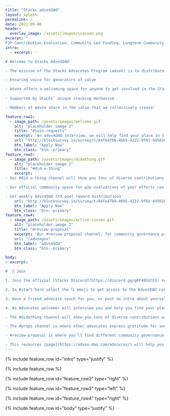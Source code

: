 ```yaml
---
title: "Stacks advoӾDAO"
layout: splash
permalink: /
date: 2022-09-06
header:
  overlay_image: /assets/images/isasaan.png
excerpt: "
P2P Contribution Evaluation. Community Led Funding. Longterm Community Power & Innovation."
intro: 
  - excerpt: '

# Welcome to Stacks AdvoӾDAO

- The mission of the Stacks Advocates Program (advoӾ) is to distribute power 

- Ensuring voice for generators of value 

- AdvoӾ offers a welcoming space for anyone to get involved in the Stacks community
 
- Supported by Stacks’ unique stacking mechanism 

- Members of AdvoӾ share in the value that we collectively create'

feature_row2:
  - image_path: /assets/images/welcome.gif
    alt: "placeholder image 2"
    title: "#join-requests"
    excerpt: 'An advoӾDAO interview, we will help find your place in Stacks 💯'
    url: "http://blocksurvey.io/survey/t/84fe47b0-46b5-4222-9f01-445020467e5d/r/o"
    btn_label: "Apply Now"
    btn_class: "btn--primary"
feature_row3:
  - image_path: /assets/images/didathing.gif
    alt: "placeholder image 2"
    title: "#did-a-thing"
    excerpt: ' 
- Our #did-a-thing channel will show you tons of diverse contributions. 

- Our official community space for p2p evaluations of your efforts can in the ecosystem. 

- Get weekly AdvoӾDAO STX pool reward distributions'
    url: "http://blocksurvey.io/survey/t/84fe47b0-46b5-4222-9f01-445020467e5d/r/o"
    btn_label: "Apply Now"
    btn_class: "btn--primary"
feature_row4:
  - image_path: /assets/images/active-issues.gif
    alt: "placeholder image 2"
    title: "#review-proposal"
    excerpt: 'Our #review-proposal channel, for community governance proposals.'
    url: "/advoxgov"
    btn_label: "advoӾGOV"
    btn_class: "btn--primary"

body:
- excerpt: ' 

#  🤝 Join

1. Join the official [Stacks Discord](https://discord.gg/gKF48SVChS) server 

2. In #start-here select the 🔍 emoji to get access to the AdvoӾDAO category

3. Have a friend advocate vouch for you, or post an intro about yourself directly in the #join-requests channel

4. An Advocates welcomer will interview you and help you find your place in the program

- The #didathing channel will show you tons of diverse contributions as examples of the things you can contribute to the ecosystem

- The #props channel is where other advocates express gratitude for another community member for something they did, garnering an environment of mutual appreciation.

- #review-proposal is where you’ll find different community governance proposals to learn why the advocates program is the way it is now. 

- This resources [page](https://advox-dao.com/advoxres/) will help you find more information about the advocates program'
---
```

{% include feature_row id="intro" type="justify" %}

{% include feature_row %}

{% include feature_row id="feature_row2" type="right" %}

{% include feature_row id="feature_row3" type="left" %}

{% include feature_row id="feature_row4" type="right" %}

{% include feature_row id="body" type="justify" %}
